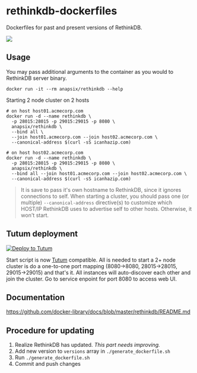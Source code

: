 # rethinkdb-dockerfiles

Dockerfiles for past and present versions of RethinkDB.

[![](https://badge.imagelayers.io/anapsix/rethinkdb:latest.svg)](https://imagelayers.io/?images=anapsix/rethinkdb:latest)

## Usage

You may pass additional arguments to the container as you would to RethinkDB server binary.

    docker run -it --rm anapsix/rethinkdb --help

Starting 2 node cluster on 2 hosts

    # on host host01.acmecorp.com
    docker run -d --name rethinkdb \
      -p 28015:28015 -p 29015:29015 -p 8080 \
      anapsix/rethinkdb \
      --bind all \
      --join host01.acmecorp.com --join host02.acmecorp.com \
      --canonical-address $(curl -sS icanhazip.com)

    # on host host02.acmecorp.com
    docker run -d --name rethinkdb \
      -p 28015:28015 -p 29015:29015 -p 8080 \
      anapsix/rethinkdb \
      --bind all --join host01.acmecorp.com --join host02.acmecorp.com \
      --canonical-address $(curl -sS icanhazip.com)

> It is save to pass it's own hostname to RethinkDB, since it ignores connections to self.
> When starting a cluster, you should pass one (or multiple) `--canonical-address` directive(s) to
customize which HOST/IP RethinkDB uses to advertise self to other hosts.
> Otherwise, it won't start.

## Tutum deployment

[![Deploy to Tutum](https://s.tutum.co/deploy-to-tutum.svg)](https://dashboard.tutum.co/stack/deploy/)

Start script is now [Tutum](http://tutum.co) compatible.
All is needed to start a 2+ node cluster is do a one-to-one port mapping 
(8080->8080, 28015->28015, 29015->29015) and that's it.
All instances will auto-discover each other and join the cluster.
Go to service enpoint for port 8080 to access web UI.

## Documentation

https://github.com/docker-library/docs/blob/master/rethinkdb/README.md

## Procedure for updating

1. Realize RethinkDB has updated. *This part needs improving.*
2. Add new version to `versions` array in `./generate_dockerfile.sh`
3. Run `./generate_dockerfile.sh`
4. Commit and push changes
